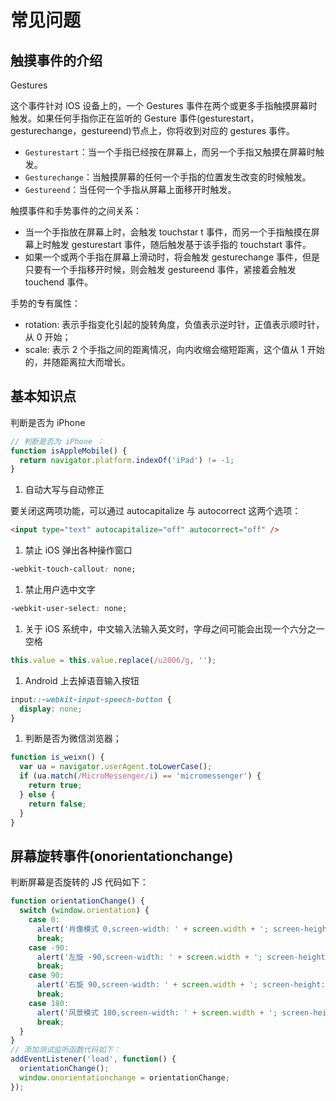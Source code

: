 # 常见问题

## 触摸事件的介绍

Gestures

这个事件针对 IOS 设备上的，一个 Gestures 事件在两个或更多手指触摸屏幕时触发。如果任何手指你正在监听的 Gesture 事件(gesturestart，gesturechange，gestureend)节点上，你将收到对应的 gestures 事件。

- `Gesturestart`：当一个手指已经按在屏幕上，而另一个手指又触摸在屏幕时触发。
- `Gesturechange`：当触摸屏幕的任何一个手指的位置发生改变的时候触发。
- `Gestureend`：当任何一个手指从屏幕上面移开时触发。

触摸事件和手势事件的之间关系：

- 当一个手指放在屏幕上时，会触发 touchstar t 事件，而另一个手指触摸在屏幕上时触发 gesturestart 事件，随后触发基于该手指的 touchstart 事件。
- 如果一个或两个手指在屏幕上滑动时，将会触发 gesturechange 事件，但是只要有一个手指移开时候，则会触发 gestureend 事件，紧接着会触发 touchend 事件。

手势的专有属性：

- rotation: 表示手指变化引起的旋转角度，负值表示逆时针，正值表示顺时针，从 0 开始；
- scale: 表示 2 个手指之间的距离情况，向内收缩会缩短距离，这个值从 1 开始的，并随距离拉大而增长。

## 基本知识点

判断是否为 iPhone

```javascript
// 判断是否为 iPhone ：
function isAppleMobile() {
  return navigator.platform.indexOf('iPad') != -1;
}
```

1.  自动大写与自动修正

要关闭这两项功能，可以通过 autocapitalize 与 autocorrect 这两个选项：

```html
<input type="text" autocapitalize="off" autocorrect="off" />
```

1.  禁止 iOS 弹出各种操作窗口

```css
-webkit-touch-callout: none;
```

1.  禁止用户选中文字

```css
-webkit-user-select: none;
```

1.  关于 iOS 系统中，中文输入法输入英文时，字母之间可能会出现一个六分之一空格

```javascript
this.value = this.value.replace(/u2006/g, '');
```

1.  Android 上去掉语音输入按钮

```css
input::-webkit-input-speech-button {
  display: none;
}
```

1.  判断是否为微信浏览器；

```javascript
function is_weixn() {
  var ua = navigator.userAgent.toLowerCase();
  if (ua.match(/MicroMessenger/i) == 'micromessenger') {
    return true;
  } else {
    return false;
  }
}
```

## 屏幕旋转事件(onorientationchange)

判断屏幕是否旋转的 JS 代码如下：

```javascript
function orientationChange() {
  switch (window.orientation) {
    case 0:
      alert('肖像模式 0,screen-width: ' + screen.width + '; screen-height:' + screen.height);
      break;
    case -90:
      alert('左旋 -90,screen-width: ' + screen.width + '; screen-height:' + screen.height);
      break;
    case 90:
      alert('右旋 90,screen-width: ' + screen.width + '; screen-height:' + screen.height);
      break;
    case 180:
      alert('风景模式 180,screen-width: ' + screen.width + '; screen-height:' + screen.height);
      break;
  }
}
// 添加测试监听函数代码如下：
addEventListener('load', function() {
  orientationChange();
  window.onorientationchange = orientationChange;
});
```
